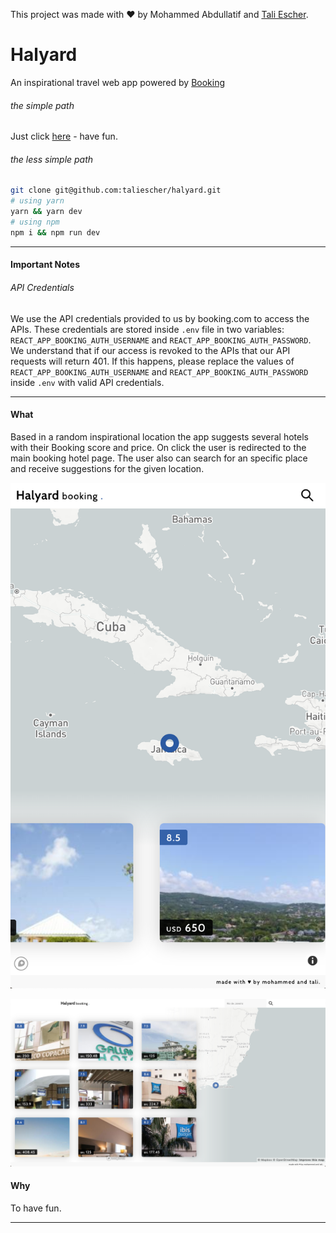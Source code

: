 This project was made with ♥ by Mohammed Abdullatif and [Tali Escher](https://github.com/taliescher).

# Halyard
An inspirational travel web app powered by [Booking](http://booking.co)

###### _the simple path_
Just click [here](https://halyard-g1voskgvn.now.sh/) - have fun.

###### _the less simple path_

```bash
git clone git@github.com:taliescher/halyard.git
# using yarn
yarn && yarn dev
# using npm
npm i && npm run dev
```
___

#### Important Notes
###### _API Credentials_
We use the API credentials provided to us by booking.com to access the APIs. 
These credentials are stored inside `.env` file in two variables: `REACT_APP_BOOKING_AUTH_USERNAME` and `REACT_APP_BOOKING_AUTH_PASSWORD`. We understand that if our access is revoked to the APIs that our API requests will return 401. If this happens, please replace the values of `REACT_APP_BOOKING_AUTH_USERNAME` and `REACT_APP_BOOKING_AUTH_PASSWORD` inside `.env` with valid API credentials. 

___
#### What

Based in a random inspirational location the app suggests several hotels with their Booking score and price. On click the user is redirected to the main booking hotel page.
The user also can search for an specific place and receive suggestions for the given location.

![mobile screenshot of the application](/static/mobile.png)

![desktop screenshot of the application](/static/desktop.png)


#### Why

To have fun.
___
